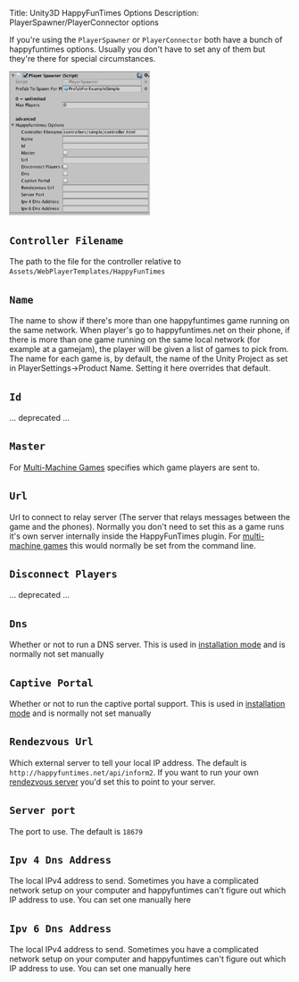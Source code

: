 Title: Unity3D HappyFunTimes Options
Description: PlayerSpawner/PlayerConnector options

If you're using the `PlayerSpawner` or `PlayerConnector`
both have a bunch of happyfuntimes options. Usually you
don't have to set any of them but they're there for
special circumstances.

<img src="images/happyfuntimes-options.png" width="50%" height="50%">

## `Controller Filename`

The path to the file for the controller relative to `Assets/WebPlayerTemplates/HappyFunTimes`

## `Name`

The name to show if there's more than one happyfuntimes game running on the same network.
When player's go to happyfuntimes.net on their phone, if there is more than one game running
on the same local network (for example at a gamejam), the player will be given a list
of games to pick from. The name for each game is, by default, the name of the Unity Project
as set in PlayerSettings->Product Name. Setting it here overrides that default.

## `Id`

... deprecated ...

## `Master`

For [Multi-Machine Games](multi-machine.html) specifies which game players are sent to.

## `Url`

Url to connect to relay server (The server that relays messages between the game and the phones).
Normally you don't need to set this as a game runs it's own server internally inside the HappyFunTimes plugin.
For [multi-machine games](talking-between-games.html) this would normally be set
from the command line.

## `Disconnect Players`

... deprecated ...

## `Dns`

Whether or not to run a DNS server. This is used in [installation mode](../network.html) and
is normally not set manually

## `Captive Portal`

Whether or not to run the captive portal support. This is used in [installation mode](../network.html) and
is normally not set manually

## `Rendezvous Url`

Which external server to tell your local IP address. The default is `http://happyfuntimes.net/api/inform2`.
If you want to run your own [rendezvous server](https://github.com/greggman/happyfuntimes.net) you'd
set this to point to your server.

## `Server port`

The port to use. The default is `18679`

## `Ipv 4 Dns Address`

The local IPv4 address to send. Sometimes you have a complicated network setup on your computer
and happyfuntimes can't figure out which IP address to use. You can set one manually here

## `Ipv 6 Dns Address`

The local IPv4 address to send. Sometimes you have a complicated network setup on your computer
and happyfuntimes can't figure out which IP address to use. You can set one manually here


